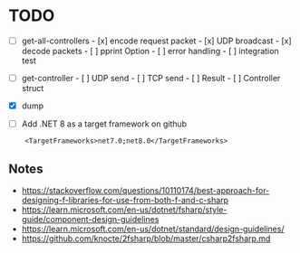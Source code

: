 # TODO

- [ ] get-all-controllers
      - [x] encode request packet
      - [x] UDP broadcast
      - [x] decode packets
      - [ ] pprint Option<DateOnly>
      - [ ] error handling
      - [ ] integration test

- [ ] get-controller
      - [ ] UDP send
      - [ ] TCP send
      - [ ] Result
      - [ ] Controller struct

- [x] dump
- [ ] Add .NET 8 as a target framework on github
```
    <TargetFrameworks>net7.0;net8.0</TargetFrameworks>
```

## Notes
- https://stackoverflow.com/questions/10110174/best-approach-for-designing-f-libraries-for-use-from-both-f-and-c-sharp
- https://learn.microsoft.com/en-us/dotnet/fsharp/style-guide/component-design-guidelines
- https://learn.microsoft.com/en-us/dotnet/standard/design-guidelines/
- https://github.com/knocte/2fsharp/blob/master/csharp2fsharp.md
